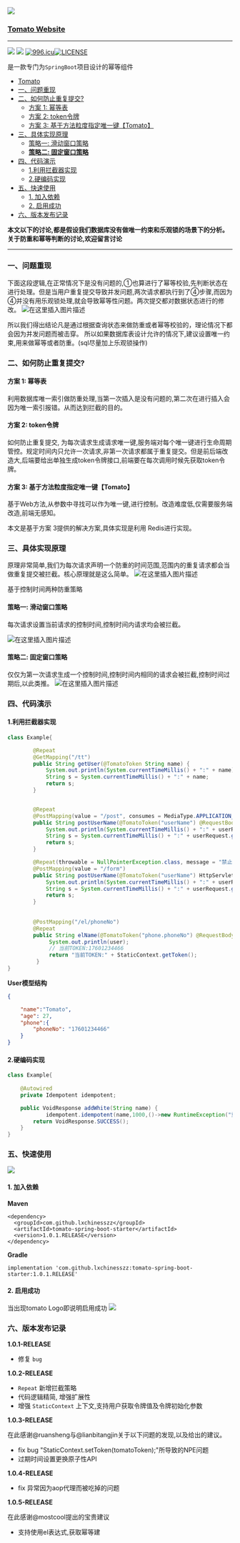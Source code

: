 
![](https://imgconvert.csdnimg.cn/aHR0cHM6Ly9pbWcuc3ByaW5nbGVhcm4uY24vYmxvZy9sZWFybl8xNTc3NjM3OTA2MDAwLnBuZw?x-oss-process=image/format,png)


### <span id="head1"> [Tomato Website](https://tomato.springlearn.cn)</span>

---
![](https://img.shields.io/badge/build-passing-brightgreen.svg) ![](https://img.shields.io/badge/license-Apache%202-blue.svg)
[![996.icu](https://img.shields.io/badge/link-996.icu-red.svg)](https://996.icu)[![LICENSE](https://img.shields.io/badge/license-Anti%20996-blue.svg)](https://github.com/996icu/996.ICU/blob/master/LICENSE)

是一款专门为`SpringBoot`项目设计的幂等组件


- [ Tomato](#head1)
- [ 一、问题重现](#head2)
- [ 二、如何防止重复提交?](#head3)
	- [方案 1: 幂等表](#head4)
	- [方案 2: token令牌](#head5)
	- [方案 3: 基于方法粒度指定唯一键【Tomato】](#head6)
- [ 三、具体实现原理](#head7)
	- [策略一: 滑动窗口策略](#head8)
	- [**策略二: 固定窗口策略**](#head9)
- [ 四、代码演示](#head10)
	- [ 1.利用拦截器实现](#head11)
	- [ 2.硬编码实现](#head12)
- [ 五、快速使用](#head13)
	- [1. 加入依赖](#head14)
	- [2. 启用成功](#head15)
- [ 六、版本发布记录](#head16)

**本文以下的讨论,都是假设我们数据库没有做唯一约束和乐观锁的场景下的分析。关于防重和幂等判断的讨论,欢迎留言讨论**

---

### <span id="head2"> 一、问题重现</span>
下面这段逻辑,在正常情况下是没有问题的,①也算进行了幂等校验,先判断状态在进行处理。但是当用户重复提交导致并发问题,两次请求都执行到了④步骤,而因为④并没有用乐观锁处理,就会导致幂等性问题。两次提交都对数据状态进行的修改。
![在这里插入图片描述](https://img-blog.csdnimg.cn/2020010111420128.png?x-oss-process=image/watermark,type_ZmFuZ3poZW5naGVpdGk,shadow_10,text_aHR0cHM6Ly9ibG9nLmNzZG4ubmV0L01lc3NhZ2VfbHg=,size_16,color_FFFFFF,t_70)

所以我们得出结论凡是通过根据查询状态来做防重或者幂等校验的，理论情况下都会因为并发问题而被击穿。 所以如果数据库表设计允许的情况下,建议设置唯一约束,用来做幂等或者防重。(sql尽量加上乐观锁操作)

### <span id="head3"> 二、如何防止重复提交?</span>
#### <span id="head4">方案 1: 幂等表</span>

利用数据库唯一索引做防重处理,当第一次插入是没有问题的,第二次在进行插入会因为唯一索引报错。从而达到拦截的目的。

#### <span id="head5">方案 2: token令牌</span>

如何防止重复提交, 为每次请求生成请求唯一键,服务端对每个唯一键进行生命周期管控。规定时间内只允许一次请求,非第一次请求都属于重复提交。但是前后端改造大,后端要给出单独生成token令牌接口,前端要在每次调用时候先获取token令牌。

#### <span id="head6">方案 3: 基于方法粒度指定唯一键【Tomato】</span>

基于Web方法,从参数中寻找可以作为唯一键,进行控制。改造难度低,仅需要服务端改造,前端无感知。



本文是基于方案 3提供的解决方案,具体实现是利用 Redis进行实现。

### <span id="head7"> 三、具体实现原理</span>
原理非常简单,我们为每次请求声明一个防重的时间范围,范围内的重复请求都会当做重复提交被拦截。核心原理就是这么简单。
![在这里插入图片描述](https://img-blog.csdnimg.cn/20200101114303637.png?x-oss-process=image/watermark,type_ZmFuZ3poZW5naGVpdGk,shadow_10,text_aHR0cHM6Ly9ibG9nLmNzZG4ubmV0L01lc3NhZ2VfbHg=,size_16,color_FFFFFF,t_70)

基于控制时间两种防重策略

#### <span id="head8">策略一: 滑动窗口策略</span>

每次请求设置当前请求的控制时间,控制时间内请求均会被拦截。

![在这里插入图片描述](https://img-blog.csdnimg.cn/20200101114341400.png?x-oss-process=image/watermark,type_ZmFuZ3poZW5naGVpdGk,shadow_10,text_aHR0cHM6Ly9ibG9nLmNzZG4ubmV0L01lc3NhZ2VfbHg=,size_16,color_FFFFFF,t_70)

#### <span id="head9">**策略二: 固定窗口策略**</span>

仅仅为第一次请求生成一个控制时间,控制时间内相同的请求会被拦截,控制时间过期后,以此类推。
![在这里插入图片描述](https://img-blog.csdnimg.cn/2020010111440842.png?x-oss-process=image/watermark,type_ZmFuZ3poZW5naGVpdGk,shadow_10,text_aHR0cHM6Ly9ibG9nLmNzZG4ubmV0L01lc3NhZ2VfbHg=,size_16,color_FFFFFF,t_70)

### <span id="head10"> 四、代码演示</span>

#### <span id="head11"> 1.利用拦截器实现</span>

```java
class Example{

        @Repeat
        @GetMapping("/tt")
        public String getUser(@TomatoToken String name) {
            System.out.println(System.currentTimeMillis() + ":" + name);
            String s = System.currentTimeMillis() + ":" + name;
            return s;
        }


        @Repeat
        @PostMapping(value = "/post", consumes = MediaType.APPLICATION_JSON_VALUE)
        public String postUserName(@TomatoToken("userName") @RequestBody UserRequest userRequest) {
            System.out.println(System.currentTimeMillis() + ":" + userRequest.getUserName());
            String s = System.currentTimeMillis() + ":" + userRequest.getUserName();
            return s;
        }

        @Repeat(throwable = NullPointerException.class, message = "禁止重复提交")
        @PostMapping(value = "/form")
        public String postUserName(@TomatoToken("userName") HttpServletRequest userRequest) {
            System.out.println(System.currentTimeMillis() + ":" + userRequest.getParameter("userName"));
            String s = System.currentTimeMillis() + ":" + userRequest.getParameter("userName");
            return s;
        }
        
        
        @PostMapping("/el/phoneNo")
        @Repeat
        public String elName(@TomatoToken("phone.phoneNo") @RequestBody User user) {
             System.out.println(user);
             // 当前TOKEN:17601234466
             return "当前TOKEN:" + StaticContext.getToken();
         }
}
```

**User模型结构**
```json
{

    "name":"Tomato",
    "age": 27,
    "phone":{
        "phoneNo": "17601234466"
    }
}
```

#### <span id="head12"> 2.硬编码实现</span>

```java
class Example{
     
    @Autowired
    private Idempotent idempotent;

    public VoidResponse addWhite(String name) {
  			idempotent.idempotent(name,1000,()->new RuntimeException("重复提交"))
        return VoidResponse.SUCCESS();
    }
}
```


### <span id="head13"> 五、快速使用</span>

![](https://img.springlearn.cn/blog/learn_1578324866000.png)

#### <span id="head14">1. 加入依赖</span>

**Maven**

```
<dependency>
  <groupId>com.github.lxchinesszz</groupId>
  <artifactId>tomato-spring-boot-starter</artifactId>
  <version>1.0.1.RELEASE</version>
</dependency>
```

**Gradle**

```
implementation 'com.github.lxchinesszz:tomato-spring-boot-starter:1.0.1.RELEASE'
```

#### <span id="head15">2. 启用成功</span>

当出现tomato Logo即说明启用成功
![](https://img.springlearn.cn/blog/learn_1578154596000.png)



### <span id="head16"> 六、版本发布记录</span>

**1.0.1-RELEASE**

- 修复 `bug`

**1.0.2-RELEASE**

- `Repeat` 新增拦截策略
- 代码逻辑精简, 增强扩展性
- 增强 `StaticContext` 上下文,支持用户获取令牌值及令牌初始化参数

**1.0.3-RELEASE**

在此感谢@ruansheng与@lianbitangjin关于以下问题的发现,以及给出的建议。
- fix bug "StaticContext.setToken(tomatoToken);"所导致的NPE问题
- 过期时间设置更换原子性API

**1.0.4-RELEASE**

- fix 异常因为aop代理而被吃掉的问题

**1.0.5-RELEASE**

在此感谢@mostcool提出的宝贵建议
- 支持使用el表达式,获取幂等建